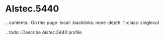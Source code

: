

# Alstec.5440

.. contents:: On this page
    :local:
    :backlinks: none
    :depth: 1
    :class: singlecol

.. todo::
    Describe *Alstec.5440* profile

